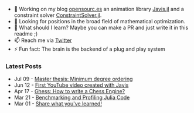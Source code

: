 - 🔭 Working on my blog [opensourc.es](https://opensourc.es) an animation library [Javis.jl](https://github.com/Wikunia/Javis.jl) and a constraint solver [ConstraintSolver.jl](https://github.com/Wikunia/ConstraintSolver.jl).
- 👀 Looking for positions in the broad field of mathematical optimization.
- 🌱 What should I learn? Maybe you can make a PR and just write it in this readme ;)
- 📫 Reach me via [Twitter](https://twitter.com/Wikunia_de)
- ⚡ Fun fact: The brain is the backend of a plug and play system 

### Latest Posts
<!-- feed start -->
- Jul 09 - [
      Master thesis: Minimum degree ordering  
  ]( https://opensourc.es/blog/2021-07-09-master-thesis-minimum-degree-ordering/index.html )
- Jun 12 - [
      First YouTube video created with Javis  
  ]( https://opensourc.es/blog/2021-06-12-first-javis-video/index.html )
- Apr 17 - [
      Ghess: How to write a Chess Engine?  
  ]( https://opensourc.es/blog/2021-04-17-ghess-how-to-write-a-chess-engine/index.html )
- Mar 21 - [
      Benchmarking and Profiling Julia Code  
  ]( https://opensourc.es/blog/2021-03-21-benchmarking-and-profiling-julia-code/index.html )
- Mar 01 - [
      Share what you&#39;ve learned&#33;  
  ]( https://opensourc.es/blog/2021-03-01-share-what-youve-learned/index.html )
<!-- feed end -->
